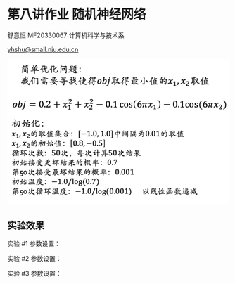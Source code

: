 # 第八讲作业 随机神经网络

舒意恒 MF20330067 计算机科学与技术系

yhshu@smail.nju.edu.cn

![img.png](img/img.png)

## 实验效果

实验 #1 参数设置：

实验 #2 参数设置：

实验 #3 参数设置：